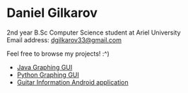 # Daniel Gilkarov  
2nd year B.Sc Computer Science student at Ariel University  
Email address: dgilkarov33@gmail.com  

Feel free to browse my projects! :^)

- [Java Graphing GUI](https://github.com/danigil/GraphGUI)
- [Python Graphing GUI](https://github.com/danigil/GraphGUIPY)
- [Guitar Information Android application](https://github.com/danigil/GuitarGuide)
